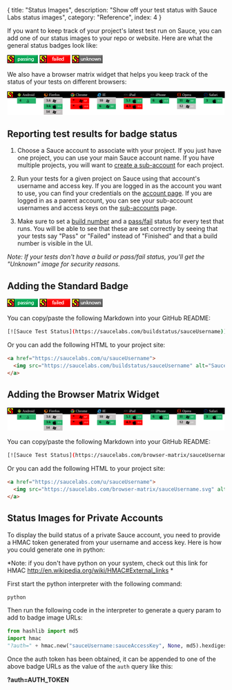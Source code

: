 {
  title: "Status Images",
  description: "Show off your test status with Sauce Labs status images",
  category: "Reference",
  index: 4
}

If you want to keep track of your project's latest test run on Sauce, you can add one of our status images to your repo or website. Here are what the general status badges look like:

![sauce-badge-passing](/images/reference/status-images/status-passing.png) ![sauce-badge-fail](/images/reference/status-images/status-failed.png) ![sauce-badge-unknown](/images/reference/status-images/status-unknown.png)

We also have a browser matrix widget that helps you keep track of the status of your tests on different browsers:

![sauce-labs-browser-matrix](/images/reference/status-images/status-browser-matrix.svg)

## Reporting test results for badge status

1. Choose a Sauce account to associate with your project.
If you just have one project, you can use your main Sauce account name.
If you have multiple projects, you will want to [create a sub-account](/reference/team-management/) for each project.

2. Run your tests for a given project on Sauce using that account's username and access key. If you are logged in as the account you want to use, you can find your credentials on the [account page](https://saucelabs.com/account). If you are logged in as a parent account, you can see your sub-account usernames and access keys on the [sub-accounts](https://saucelabs.com/sub-accounts) page.

3. Make sure to set a [build number](/reference/test-configuration/#recording-build-numbers) and a [pass/fail](/reference/test-configuration/#recording-pass-fail-status) status for every test that runs. You will be able to see that these are set correctly by seeing that your tests say "Pass" or "Failed" instead of "Finished" and that a build number is visible in the UI.

*Note: If your tests don't have a build or pass/fail status, you'll get the "Unknown" image for security reasons.*

## Adding the Standard Badge

![sauce-badge-passing](/images/reference/status-images/status-passing.png) ![sauce-badge-fail](/images/reference/status-images/status-failed.png) ![sauce-badge-unknown](/images/reference/status-images/status-unknown.png)

You can copy/paste the following Markdown into your GitHub README:

```bash
[![Sauce Test Status](https://saucelabs.com/buildstatus/sauceUsername)](https://saucelabs.com/u/sauceUsername)
```

Or you can add the following HTML to your project site:

```html
<a href="https://saucelabs.com/u/sauceUsername">
  <img src="https://saucelabs.com/buildstatus/sauceUsername" alt="Sauce Test Status"/>
</a>
```

## Adding the Browser Matrix Widget

![sauce-labs-browser-matrix](/images/reference/status-images/status-browser-matrix.svg)

You can copy/paste the following Markdown into your GitHub README:

```bash
[![Sauce Test Status](https://saucelabs.com/browser-matrix/sauceUsername.svg)](https://saucelabs.com/u/sauceUsername)
```

Or you can add the following HTML to your project site:

```html
<a href="https://saucelabs.com/u/sauceUsername">
  <img src="https://saucelabs.com/browser-matrix/sauceUsername.svg" alt="Sauce Test Status">
</a>
```

## Status Images for Private Accounts

To display the build status of a private Sauce account, you need to provide a HMAC token generated from your username and access key. Here is how you could generate one in python:

*Note: if you don't have python on your system, check out this link for HMAC http://en.wikipedia.org/wiki/HMAC#External_links *

First start the python interpreter with the following command:
```bash
python
```

Then run the following code in the interpreter to generate a query param to add to badge image URLs:
```python
from hashlib import md5
import hmac
"?auth=" + hmac.new("sauceUsername:sauceAccessKey", None, md5).hexdigest()
```

Once the auth token has been obtained, it can be appended to one of the above badge URLs as the value of the `auth` query like this:

**?auth=AUTH_TOKEN**
